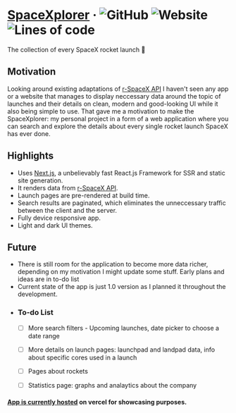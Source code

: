 # [SpaceXplorer](https://space-xplorer.vercel.app)  &middot; ![GitHub](https://img.shields.io/github/license/pavles6/SpaceXplorer) ![Website](https://img.shields.io/website?url=https%3A%2F%2Fspace-xplorer.vercel.app%2F) ![Lines of code](https://img.shields.io/tokei/lines/github/pavles6/SpaceXplorer)

The collection of every SpaceX rocket launch 🚀

## Motivation
Looking around existing adaptations of [r-SpaceX API](https://github.com/r-spacex/SpaceX-API) I haven't seen any app or a website that manages to display neccessary data around the topic of launches and their details on clean, modern and good-looking UI while it also being simple to use. That gave me a motivation to make the SpaceXplorer: my personal project in a form of a web application where you can search and explore the details about every single rocket launch SpaceX has ever done. 

## Highlights
- Uses [Next.js](https://github.com/vercel/next.js), a unbelievably fast React.js Framework for SSR and static site generation.
- It renders data from [r-SpaceX API](https://github.com/r-spacex/SpaceX-API).
- Launch pages are pre-rendered at build time.
- Search results are paginated, which eliminates the unneccessary traffic between the client and the server.
- Fully device responsive app.
- Light and dark UI themes.

## Future
- There is still room for the application to become more data richer, depending on my motivation I might update some stuff. Early plans and ideas are in to-do list
- Current state of the app is just 1.0 version as I planned it throughout the development.
- ### To-do List
  - [ ] More search filters - Upcoming launches, date picker to choose a date range
  - [ ] More details on launch pages: launchpad and landpad data, info about specific cores used in a launch
  - [ ] Pages about rockets
  - [ ] Statistics page: graphs and analaytics about the company


#### [App is currently hosted](https://space-xplorer.vercel.app) on vercel for showcasing purposes.

